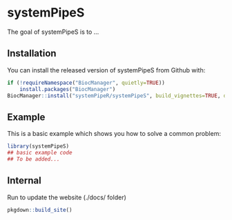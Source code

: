 
# systemPipeS

<!-- badges: start -->
<!-- badges: end -->

The goal of systemPipeS is to ...

## Installation

You can install the released version of systemPipeS from Github with:

``` r
if (!requireNamespace("BiocManager", quietly=TRUE))
    install.packages("BiocManager")
BiocManager::install("systemPipeR/systemPipeS", build_vignettes=TRUE, dependencies=TRUE)
```

## Example

This is a basic example which shows you how to solve a common problem:

``` r
library(systemPipeS)
## basic example code
## To be added...
```

## Internal 

Run to update the website (./docs/ folder)

``` r
pkgdown::build_site()
```

